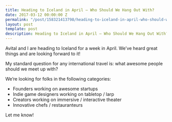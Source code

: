```yaml
---
title: Heading to Iceland in April – Who Should We Hang Out With?
date: 2017-03-12 00:00:00 Z
permalink: "/post/158321413798/heading-to-iceland-in-april-who-should-we-hang"
layout: post
template: post
description: Heading to Iceland in April – Who Should We Hang Out With?
---
```


<p>Avital and I are heading to Iceland for a week in April. We’ve heard great things and are looking forward to it!</p><p>My standard question for any international travel is: what awesome people should we meet up with?</p><p>We’re looking for folks in the following categories:</p><ul><li>Founders working on awesome startups<br></li><li>Indie game designers working on tabletop / larp<br></li><li>Creators working on immersive / interactive theater<br></li><li>Innovative chefs / restauranteurs<br></li></ul><p>Let me know!</p>